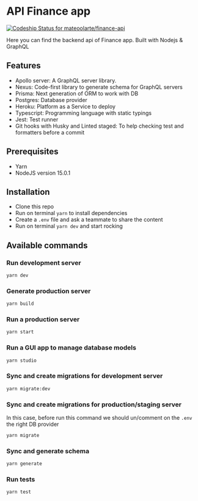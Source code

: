 # API Finance app

[![Codeship Status for mateoolarte/finance-api](https://app.codeship.com/projects/36a86f59-d2f7-4271-b018-5d581e8e01a6/status?branch=master)](https://app.codeship.com/projects/424353)

Here you can find the backend api of Finance app. Built with Nodejs & GraphQL

## Features

- Apollo server: A GraphQL server library.
- Nexus: Code-first library to generate schema for GraphQL servers
- Prisma: Next generation of ORM to work with DB
- Postgres: Database provider
- Heroku: Platform as a Service to deploy
- Typescript: Programming language with static typings
- Jest: Test runner
- Git hooks with Husky and Linted staged: To help checking test and formatters before a commit

## Prerequisites

- Yarn
- NodeJS version 15.0.1

## Installation

- Clone this repo
- Run on terminal `yarn` to install dependencies
- Create a `.env` file and ask a teammate to share the content
- Run on terminal `yarn dev` and start rocking

## Available commands

### Run development server

```bash
yarn dev
```

### Generate production server

```bash
yarn build
```

### Run a production server

```bash
yarn start
```

### Run a GUI app to manage database models

```bash
yarn studio
```

### Sync and create migrations for development server

```bash
yarn migrate:dev
```

### Sync and create migrations for production/staging server

In this case, before run this command we should un/comment on the `.env` the right DB provider

```bash
yarn migrate
```

### Sync and generate schema

```bash
yarn generate
```

### Run tests

```bash
yarn test
```
